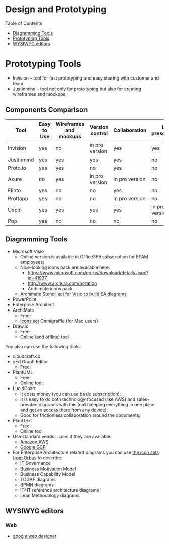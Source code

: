 # Design and Prototyping

Table of Contents
- [Diagramming Tools](#diagramming-tools)
- [Prototyping Tools](#prototyping-tools)
- [WYSIWYG editors](#wysiwyg-editors)

# Prototyping Tools
- Invision – tool for fast prototyping and easy sharing with customer and team.
- Justinmind – tool not only for prototyping but also for creating wireframes and mockups.

## Components Comparison

Tool | Easy to Use | Wireframes and mockups | Version control | Collaboration | Live presentation | Smart Links
---|---|---|---|---|---|---
Invision    | yes | no  | in pro version | yes | yes | yes 
Justinmind  | yes | yes | yes            | yes | no  | yes
Proto.io    | yes | yes | no             | yes | no  | no
Axure       | no  | yes | in pro version | in pro version | no | yes
Flinto      | yes | no  | no             | yes | no  | yes
Prottapp    | yes | no  | no             | in pro version |no | yes
Uxpin       | yes | yes | yes            | yes | in pro version | no
Pop         | yes | no  | no             | no  | no  |no

## Diagramming Tools
- Microsoft Visio
  - Online version is available in Office365 subscription for EPAM employees;
  - Nice-looking icons pack are available here:
    - https://www.microsoft.com/en-us/download/details.aspx?id=41937
    - http://www.arcitura.com/notation
    - Archimate icons pack
  - [Archimate Stencil set for Visio to build EA diagrams](http://architecture-center.com/blog/archimate-3-0-stencil-set-for-visio.html)
- PowerPoint
- Enterprise Architect
- ArchiMate
  - Free;
  - [Icons set](https://www.orbussoftware.com/resources/starter-packs/archimate-3-starter-pack/)
Omnigraffle (for Mac users)
- Draw.io
  - Free
  - Online (and offline) tool


You also can use the following tools:
- cloudcraft.co
- yEd Graph Editor
  - Free;
- PlantUML
  - Free
  - Online tool;
- LucidChart
  - It costs money (you can use basic subscription);
  - It is easy to do both technology focused (like AWS) and sales-oriented diagrams with this tool (keeping everything in one place and get an access there from any device);
  - Good for frictionless collaboration around the documents; 
- PlantText
  - Free
  - Online tool
- Use standard vendor icons if they are available:
  - [Amazon AWS](https://aws.amazon.com/architecture/icons/)
  - [Google GCP](https://cloud.google.com/icons/)
- For Enterprise Architecture related diagrams you can use [the icon sets from Orbus](https://www.orbussoftware.com/resources?type=Visio%20Starter%20Pack&topic=&date) to describe:
  - IT Governance
  - Business Motivation Model
  - Business Capability Model
  - TOGAF diagrams
  - BPMN diagrams
  - IT4IT reference architecture diagrams
  - Lean Methodology diagrams

## WYSIWYG editors

### Web
- [google web designer](https://webdesigner.withgoogle.com/?_ga=2.151747004.489974671.1560877142-2136453168.1542123630)
